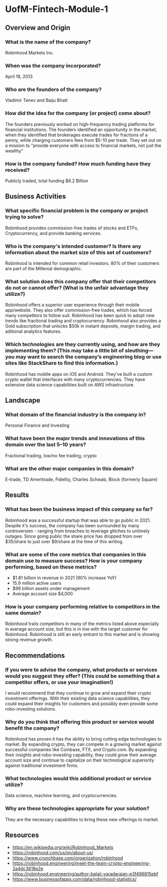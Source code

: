 # UofM-Fintech-Module-1

## Overview and Origin

### What is the name of the company?
Robinhood Markets Inc.

### When was the company incorporated?
April 18, 2013

### Who are the founders of the company?
Vladimir Tenev and Baiju Bhatt

### How did the idea for the company (or project) come about?
The founders previously worked on high-frequency trading platforms for financial institutions. The founders identified an opportunity in the market, when they identified that brokerages execute trades for fractions of a penny, while charging customers fees from $5-10 per trade. They set out on a mission to "provide everyone with access to financial markets, not just the wealthy"

### How is the company funded? How much funding have they received?
Publicly traded, total funding $6.2 Billion

## Business Activities

### What specific financial problem is the company or project trying to solve?
Robinhood provides commission-free trades of stocks and ETFs, Cryptocurrency, and provide banking services.

### Who is the company's intended customer?  Is there any information about the market size of this set of customers?
Robinhood is intended for common retail investors. 80% of their customers are part of the Millenial demographic.

### What solution does this company offer that their competitors do not or cannot offer? (What is the unfair advantage they utilize?)
Robinhood offers a superior user experience through their mobile app/website. They also offer commission-free trades, which has forced many competitors to follow suit. Robinhood has been quick to adopt new trends like fractional trading and cryptocurrency. Robinhood also provides a Gold subscription that unlocks $50k in instant deposits, margin trading, and aditional analytics features.

### Which technologies are they currently using, and how are they implementing them? (This may take a little bit of sleuthing–– you may want to search the company’s engineering blog or use sites like StackShare to find this information.)
Robinhood has mobile apps on iOS and Android. They've built a custom crypto wallet that interfaces with many cryptocurrencies. They have extensive data science capabilities built on AWS infrastructure.

## Landscape

### What domain of the financial industry is the company in?
Personal Finance and Investing

### What have been the major trends and innovations of this domain over the last 5–10 years?
Fractional trading, low/no fee trading, crypto

### What are the other major companies in this domain?
E-trade, TD Ameritrade, Fidelity, Charles Schwab, Block (formerly Square)

## Results

### What has been the business impact of this company so far?
Robinhood was a successful startup that was able to go public in 2021. Despite it's success, the company has been surrounded by many controversies - ranging from breaches to leverage glitches to untimely outages. Since going public the share price has dropped from over $35/share to just over $9/share at the time of this writing.

### What are some of the core metrics that companies in this domain use to measure success? How is your company performing, based on these metrics?
* $1.81 billion in revenue in 2021 (90% increase YoY)
* 15.9 million active users
* $98 billion assets under management
* Average account size $4,000

### How is your company performing relative to competitors in the same domain?
Robinhood trails competitors in many of the metrics listed above especially in average account size, but this is in line with the target customer for Robinhood. Robinhood is still an early entrant to this market and is showing strong revenue growth.

## Recommendations

### If you were to advise the company, what products or services would you suggest they offer? (This could be something that a competitor offers, or use your imagination!)
I would recommend that they continue to grow and expand their crypto investment offerings. With their existing data science capabilities, they could expand their insights for customers and possibly even provide some robo-investing solutions.

### Why do you think that offering this product or service would benefit the company?
Robinhood has proven it has the ability to bring cutting edge technologies to market. By expanding crypto, they can compete in a growing market against successful companies like Coinbase, FTX, and Crypto.com. By expanding their insights and robo-investing capability, they could grow their average account size and continue to capitalize on their technological superiority against traditional investment firms.

### What technologies would this additional product or service utilize?
Data science, machine learning, and cryptocurrencies.

### Why are these technologies appropriate for your solution?
They are the necessary capabilities to bring these new offerings to market.

## Resources
* https://en.wikipedia.org/wiki/Robinhood_Markets
* https://robinhood.com/us/en/about-us/
* https://www.crunchbase.com/organization/robinhood
* https://robinhood.engineering/meet-the-team-crypto-engineering-2a4dc3618e2e
* https://robinhood.engineering/author-balaji-varadarajan-e3f496815ebf
* https://www.businessofapps.com/data/robinhood-statistics/
